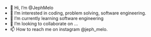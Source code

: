 - 👋 Hi, I’m @JephMelo
- 👀 I’m interested in coding, problem solving, software engineering.
- 🌱 I’m currently learning software engineering
- 💞️ I’m looking to collaborate on ...
- 📫 How to reach me on instagram @jeph_melo.

<!---
JephMelo/JephMelo is a ✨ special ✨ repository because its `README.md` (this file) appears on your GitHub profile.
You can click the Preview link to take a look at your changes.
--->

